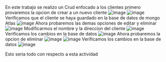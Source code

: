 En este trabajo se realizo un Crud enfocado a los clientes
primero provaremos la opcion de crear a un nuevo cliente 
![image](https://github.com/user-attachments/assets/759e8760-b4c2-4b87-9e96-fecfc248ae93)
![image](https://github.com/user-attachments/assets/db630d57-ca09-4f87-90e2-995696eed609)
Verificamos que el cliente se haya guardado en la base de datos de mongo Atlas
![image](https://github.com/user-attachments/assets/a974bc40-aae5-45c2-82c4-df35ab1df736)
Ahora probaremos las demas opciones de editar y eliminar
![image](https://github.com/user-attachments/assets/3a10c69a-d23c-4b85-ae32-5486765c16ea)
Modificarmos el nombre y la direccion del cliente
![image](https://github.com/user-attachments/assets/4dbb6e5e-3b03-4bac-9781-aafd0ea7fa52)
Verificamos los cambios en la base de datos
![image](https://github.com/user-attachments/assets/17d86857-2de1-4c13-97e9-2c10f6c786be)
Ahora probaremos la opcion de eliminar
![image](https://github.com/user-attachments/assets/fbcf03cb-198e-4fbf-a215-e3d0ee29b5c7)
![image](https://github.com/user-attachments/assets/fe804113-8f44-4c8e-a0fd-726ab84fea8e)
Verificamos los cambios en la base de datos
![image](https://github.com/user-attachments/assets/924dc6cf-9e2d-4999-b9ea-da3b9844e26c)

Esto seria todo con respecto a esta actividad
